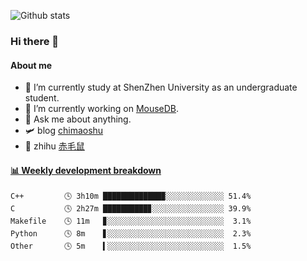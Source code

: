 ![Github stats](https://github-readme-stats.vercel.app/api?username=chimaoshu&show_icons=true&theme=cobalt)

### Hi there 👋

#### About me

- 🏫 I’m currently study at ShenZhen University as an undergraduate student.
- 🔭 I’m currently working on [MouseDB](https://github.com/chimaoshu/MouseDB).
- 💬 Ask me about anything.
- 🛩️ blog  [chimaoshu](https://www.chimaoshu.top)
- 🎯 zhihu  [赤毛鼠](https://www.zhihu.com/people/chi-mao-shu-53/)

<!-- waka-box start -->
#### <a href="https://gist.github.com/e235103f6d3ace58395a9ff863c34467" target="_blank">📊 Weekly development breakdown</a>
```text
C++         🕓 3h10m █████████████▉░░░░░░░░░░░░░ 51.4%
C           🕓 2h27m ██████████▊░░░░░░░░░░░░░░░░ 39.9%
Makefile    🕓 11m   ▊░░░░░░░░░░░░░░░░░░░░░░░░░░  3.1%
Python      🕓 8m    ▋░░░░░░░░░░░░░░░░░░░░░░░░░░  2.3%
Other       🕓 5m    ▍░░░░░░░░░░░░░░░░░░░░░░░░░░  1.5%
```
<!-- Powered by https://github.com/YouEclipse/waka-box-go . -->
<!-- waka-box end -->
